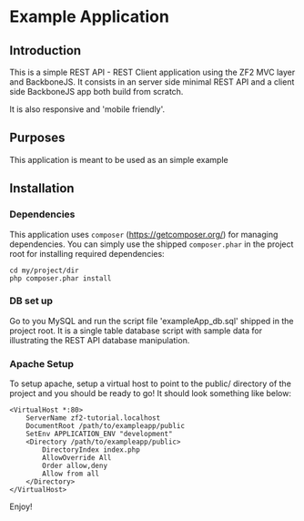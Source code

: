 Example Application
===================

Introduction
------------
This is a simple REST API - REST Client application using the ZF2 MVC layer and BackboneJS.
It consists in an server side minimal REST API and a client side BackboneJS app both build
from scratch.

It is also responsive and 'mobile friendly'.

Purposes
--------
This application is meant to be used as an simple example


Installation
------------

### Dependencies

This application uses `composer` (https://getcomposer.org/) for managing dependencies.
You can simply use the shipped `composer.phar` in the project root for installing
required dependencies:

    cd my/project/dir
    php composer.phar install


### DB set up

Go to you MySQL and run the script file 'exampleApp_db.sql' shipped in the project root.
It is a single table database script with sample data for illustrating the REST API
database manipulation.

### Apache Setup

To setup apache, setup a virtual host to point to the public/ directory of the
project and you should be ready to go! It should look something like below:

    <VirtualHost *:80>
        ServerName zf2-tutorial.localhost
        DocumentRoot /path/to/exampleapp/public
        SetEnv APPLICATION_ENV "development"
        <Directory /path/to/exampleapp/public>
            DirectoryIndex index.php
            AllowOverride All
            Order allow,deny
            Allow from all
        </Directory>
    </VirtualHost>


Enjoy!